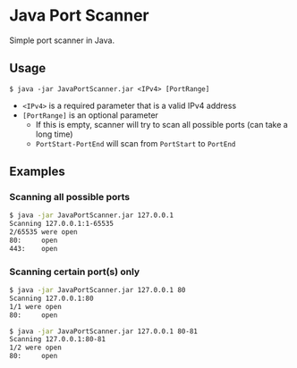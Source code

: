 # Java Port Scanner

Simple port scanner in Java.

## Usage

`$ java -jar JavaPortScanner.jar <IPv4> [PortRange]`

- `<IPv4>` is a required parameter that is a valid IPv4 address
- `[PortRange]` is an optional parameter
  - If this is empty, scanner will try to scan all possible ports (can take a long time)
  - `PortStart-PortEnd` will scan from `PortStart` to `PortEnd`

## Examples

### Scanning all possible ports

```bash
$ java -jar JavaPortScanner.jar 127.0.0.1
Scanning 127.0.0.1:1-65535
2/65535 were open
80:     open
443:    open

```

### Scanning certain port(s) only

```bash
$ java -jar JavaPortScanner.jar 127.0.0.1 80
Scanning 127.0.0.1:80
1/1 were open
80:     open

$ java -jar JavaPortScanner.jar 127.0.0.1 80-81
Scanning 127.0.0.1:80-81
1/2 were open
80:     open

```
